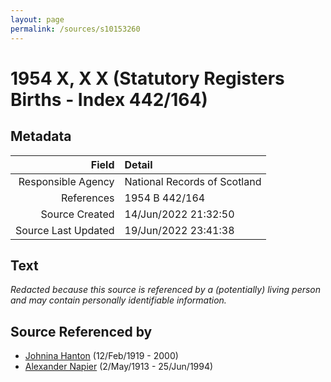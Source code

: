 ```yaml
---
layout: page
permalink: /sources/s10153260
---
```


# 1954 X, X X (Statutory Registers Births - Index 442/164)

## Metadata
Field | Detail
---:|:---
Responsible Agency | National Records of Scotland
References | 1954 B 442/164
Source Created | 14/Jun/2022 21:32:50
Source Last Updated | 19/Jun/2022 23:41:38

## Text

_Redacted because this source is referenced by a (potentially) living person and may contain personally identifiable information._

## Source Referenced by

* [Johnina Hanton](../people/@68592798@-johnina-hanton-b1919-2-12-d2000.md) (12/Feb/1919 - 2000)
* [Alexander Napier](../people/@80968928@-alexander-napier-b1913-5-2-d1994-6-25.md) (2/May/1913 - 25/Jun/1994)
